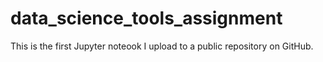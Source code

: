 # data_science_tools_assignment

This is the first Jupyter noteook I upload to a public repository on GitHub. 
